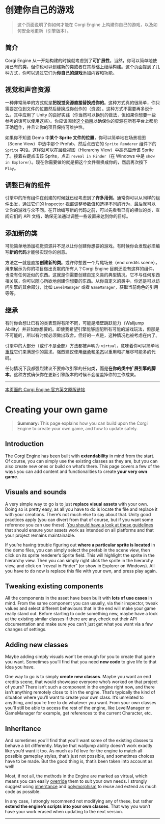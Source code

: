 # 创建你自己的游戏

> 这个页面说明了你如何才能在 Corgi Engine 上构建你自己的游戏，以及如何安全地更新（引擎版本）。

## 简介

Corgi Engine 从一开始构建的时候就考虑到了**可扩展性**。当然，你可以简单地使用已有的类，但你也可以创建新的类或者在其基础上继续构建。这个页面提到了几种方式，你可以通过它们为**你自己的游戏**添加内容和功能。

## 视觉和声音资源

一种非常简单的方式就是**把视觉资源直接替换成你的**。这种方式真的很简单，你只需要定位到文件的位置然后替换成你创作的（资源）。这种方式不需要再多说什么。其中应用了 Unity 的良好实践（你当然可以换别的做法，但如果你想要一些参考的话可以使用这些）。你应该阅读[这个指南](https://docs.unity3d.com/Manual/HOWTO-ArtAssetBestPracticeGuide.html)以确保你的资源在所有平台上都能正确运作，并且让你的项目保持可维护性。

如果你不知道 Demo 中**某个 Sprite 文件的位置**，你可以简单地在场景视图（Scene View）中选中那个 Prefab，然后点击它的 `Sprite Renderer` 组件下的 `Sprite` 字段。这样就可以在层级视图（Hierarchy View）中高亮显示该 Sprite 了。接着右键点击该 Sprite，点击 `reveal in Finder`（在 Windows 中是 `show in Explorer`）。现在你需要做的就是把这个文件替换成你的，然后再次按下 `Play`。

## 调整已有的组件

引擎中的所有组件在创建的时候就已经考虑到了**许多用例**。通常你可以从同样的组件出发，通过它们的 Inspector 视窗调整参数值和选择不同的行为，最后就可以让你的游戏与众不同。在开始编写新的代码之前，可以先看看已有的相似的类，查阅它们的 API 文档，确保无法通过调整一些设置来达到你的目标。

## 添加新的类

可能简单地添加视觉资源并不足以让你创建你想要的游戏。有时候你会发现必须编写**新的代码**才能够实现你的创意。

方法之一就是直接**创建新的类**。或许你想要一个片尾场景（end credits scene），用来展示为你的项目做出贡献的所有人？Corgi Engine 目前还没有这样的组件，也没有任何近似的东西。这就是你需要创建自定义类的典型情况。它不与任何东西相关联，你可以随心所欲地创建你想要的东西。从你自定义的类中，你还是可以访问引擎的其余部分，比如 `LevelManager` 或者 `GameManager`，获取当前角色的引用等等。

## 继承

有时你会想让已有的类表现得有所不同，可能是墙壁跳跃能力（Walljump Ability）并非如你想要的。即使我希望引擎能够适配所有可能的游戏玩法，但那是不可能的，所以有时候必须做出取舍。但好的一点是，这种情况也被考虑在内了。

引擎中的大部分（或许不是全部）方法都被声明为 `virtual`，意味着你可以简单地[重载](https://unity3d.com/cn/learn/tutorials/topics/scripting/overriding)它们来满足你的需求。强烈建议使用[继承](https://unity3d.com/cn/learn/tutorials/topics/scripting/inheritance)和[多态](https://unity3d.com/cn/learn/tutorials/topics/scripting/polymorphism?playlist=17117)以重用和扩展尽可能多的代码。

任何情况下我都强烈建议不要修改引擎的任何类，而是**在你的类中扩展引擎的脚本**。这种方式确保你在更新引擎版本的时候不会覆盖掉你的工作成果。

-------

[本页面的 Corgi Engine 官方英文原版链接](http://corgi-engine-docs.moremountains.com/creating-your-own-game.html)

# Creating your own game

> **Summary:** This page explains how you can build upon the Corgi Engine to create your own game, and how to update safely.

## Introduction

The Corgi Engine has been built with **extendability** in mind from the start. Of course, you can simply use the existing classes as they are, but you can also create new ones or build on what’s there. This page covers a few of the ways you can add content and functionalities to create **your very own game**.

## Visuals and sounds

A very simple way to go is to just **replace visual assets** with your own. Doing so is pretty easy, as all you have to do is locate the file and replace it with your creations. There’s not much else to say about that. Unity good practices apply (you can divert from that of course, but if you want some reference you can use these). [You should have a look at these guidelines](https://docs.unity3d.com/Manual/HOWTO-ArtAssetBestPracticeGuide.html) that should ensure your assets work as intended on all platforms and that your project remains maintainable.

If you’re having trouble figuring out **where a particular sprite is located** in the demo files, you can simply select the prefab in the scene view, then click on its sprite renderer’s Sprite field. This will highlight the sprite in the hierarchy view. Then you can simply right click the sprite in the hierarchy view, and click on “reveal in Finder” (or show in Explorer on Windows). All you have to do now is replace this file with your own, and press play again.

## Tweaking existing components

All the components in the asset have been built with **lots of use cases** in mind. From the same component you can usually, via their inspector, tweak values and select different behaviours that in the end will make your game really stand out. Before starting to code something new, maybe have a look at the existing similar classes if there are any, check out their API documentation and make sure you can’t just get what you want via a few changes of settings.

## Adding new classes

Maybe adding simply visuals won’t be enough for you to create that game you want. Sometimes you’ll find that you need **new code** to give life to that idea you have.

One way to go is to simply **create new classes**. Maybe you want an end credits scene, that would showcase everyone who’s worked on that project of yours? There isn’t such a component in the engine right now, and there isn’t anything remotely close to it in the engine. That’s typically the kind of situation where you’ll want to create your own class. It’s unrelated to anything, and you’re free to do whatever you want. From your own classes you’ll still be able to access the rest of the engine, like LevelManager or GameManager for example, get references to the current Character, etc.

## Inheritance

And sometimes you’ll find that you’ll want some of the existing classes to behave a bit differently. Maybe that walljump ability doesn’t work exactly like you’d want it too. As much as I’d love for the engine to match all possible gameplay styles, that’s just not possible, and sometimes choices have to be made. But the good thing is, that’s been taken into account as well!

Most, if not all, the methods in the Engine are marked as virtual, which means you can easily [override](https://unity3d.com/cn/learn/tutorials/topics/scripting/overriding) them to suit your own needs. I strongly suggest using [inheritance](https://unity3d.com/cn/learn/tutorials/topics/scripting/inheritance) and [polymorphism](https://unity3d.com/cn/learn/tutorials/topics/scripting/polymorphism?playlist=17117) to reuse and extend as much code as possible.

In any case, I strongly recommend not modifying any of these, but rather **extend the engine’s scripts into your own classes**. That way you won’t have your work erased when updating to the next version.

-------


